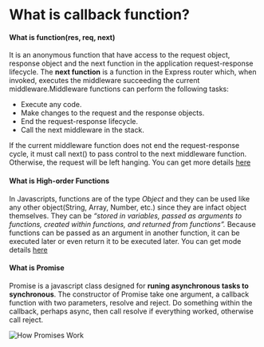 # What is callback function?

#### What is function(res, req, next)
  It is an anonymous function that have access to the request object, response object and the next function in the application request-response lifecycle. The **next function** is a function in the Express router which, when invoked, executes the middleware succeeding the current middleware.Middleware functions can perform the following tasks:
  
  * Execute any code.
  * Make changes to the request and the response objects.
  * End the request-response lifecycle.
  * Call the next middleware in the stack.
  
  If the current middleware function does not end the request-response cycle, it must call next() to pass control to the next middleware function. Otherwise, the request will be left hanging. You can get more details [here](https://expressjs.com/en/guide/writing-middleware.html)

#### What is High-order Functions
  In Javascripts, functions are of the type *Object* and they can be used like any other object(String, Array, Number, etc.) since they are infact object themselves. They can be _“stored in variables, passed as arguments to functions, created within functions, and returned from functions”._
  Because functions can be passed as an argument in another function, it can be executed later or even return it to be executed later. You can get mode details [here](http://javascriptissexy.com/understand-javascript-callback-functions-and-use-them/)

#### What is Promise
  Promise is a javascript class designed for **runing asynchronous tasks to synchronous**. The constructor of Promise take one argument, a callback function with two parameters, resolve and reject. Do something within the callback, perhaps async, then call resolve if everything worked, otherwise call reject.
  
![How Promises Work](https://cdn-images-1.medium.com/max/800/1*g1EZpcctuSoa6Jcwp68SUQ.png)
